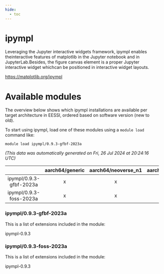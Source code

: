 ```yaml
---
hide:
  - toc
---
```


ipympl
======


Leveraging the Jupyter interactive widgets framework, ipympl enables theinteractive features of matplotlib in the Jupyter notebook and in JupyterLab.Besides, the figure canvas element is a proper Jupyter interactive widget whichcan be positioned in interactive widget layouts.

https://matplotlib.org/ipympl
# Available modules


The overview below shows which ipympl installations are available per target architecture in EESSI, ordered based on software version (new to old).

To start using ipympl, load one of these modules using a `module load` command like:

```shell
module load ipympl/0.9.3-gfbf-2023a
```

*(This data was automatically generated on Fri, 26 Jul 2024 at 20:24:16 UTC)*  

| |aarch64/generic|aarch64/neoverse_n1|aarch64/neoverse_v1|x86_64/generic|x86_64/amd/zen2|x86_64/amd/zen3|x86_64/intel/haswell|x86_64/intel/skylake_avx512|
| :---: | :---: | :---: | :---: | :---: | :---: | :---: | :---: | :---: |
|ipympl/0.9.3-gfbf-2023a|x|x|x|x|x|x|x|x|
|ipympl/0.9.3-foss-2023a|x|x|x|x|x|x|x|x|


### ipympl/0.9.3-gfbf-2023a

This is a list of extensions included in the module:

ipympl-0.9.3

### ipympl/0.9.3-foss-2023a

This is a list of extensions included in the module:

ipympl-0.9.3